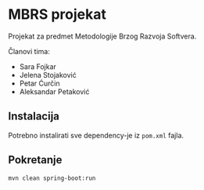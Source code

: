 # MBRS projekat

Projekat za predmet Metodologije Brzog Razvoja Softvera.

Članovi tima:
- Sara Fojkar
- Jelena Stojaković
- Petar Ćurčin
- Aleksandar Petaković

## Instalacija

Potrebno instalirati sve dependency-je iz `pom.xml` fajla.

## Pokretanje

```bash
mvn clean spring-boot:run
```
